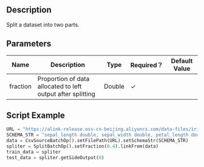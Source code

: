 ## Description
Split a dataset into two parts.

## Parameters
| Name | Description | Type | Required？ | Default Value |
| --- | --- | --- | --- | --- |
| fraction | Proportion of data allocated to left output after splitting | Double | ✓ |  |


## Script Example
```python
URL = "https://alink-release.oss-cn-beijing.aliyuncs.com/data-files/iris.csv"
SCHEMA_STR = "sepal_length double, sepal_width double, petal_length double, petal_width double, category string";
data = CsvSourceBatchOp().setFilePath(URL).setSchemaStr(SCHEMA_STR)
spliter = SplitBatchOp().setFraction(0.4).linkFrom(data)
train_data = spliter
test_data = spliter.getSideOutput(0)
```

